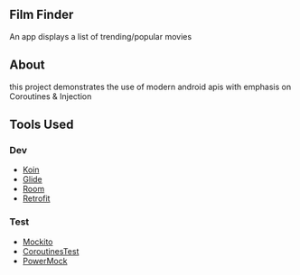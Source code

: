 ## Film Finder

An app displays a list of trending/popular movies

## About 
this project demonstrates the use of modern android apis with emphasis on Coroutines & Injection

## Tools Used
### Dev
- [Koin](https://insert-koin.io/)
- [Glide](https://github.com/bumptech/glide)
- [Room](https://developer.android.com/jetpack/androidx/releases/room)
- [Retrofit](https://square.github.io/retrofit/)

### Test
- [Mockito](https://central.sonatype.com/artifact/com.nhaarman.mockitokotlin2/mockito-kotlin)
- [CoroutinesTest](https://developer.android.com/kotlin/coroutines/test)
- [PowerMock](https://github.com/powermock/powermock)